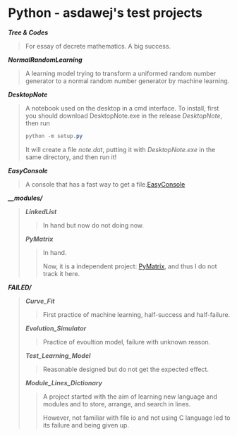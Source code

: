 # Python - asdawej's test projects

***Tree & Codes***

> For essay of decrete mathematics. A big success.

***NormalRandomLearning***

> A learning model trying to transform a uniformed random number generator to a normal random number generator by machine learning.

***DesktopNote***

> A notebook used on the desktop in a cmd interface.
> To install, first you should download DesktopNote.exe in the release _DesktopNote_, then run
> ```PowerShell
> python -m setup.py
> ```
> It will create a file _note.dat_, putting it with _DesktopNote.exe_ in the same directory, and then run it!

***EasyConsole***

> A console that has a fast way to get a file.[EasyConsole](https://github.com/asdawej/EasyConsole)

***__modules/***

> ***LinkedList***
> 
> > In hand but now do not doing now.
> 
> ***PyMatrix***
> 
> > In hand.
> > 
> > Now, it is a independent project: [PyMatrix](https://github.com/asdawej/PyMatrix), and thus I do not track it here.

***FAILED/***

> ***Curve_Fit***
> 
> > First practice of machine learning, half-success and half-failure.
> 
> ***Evolution_Simulator***
> 
> > Practice of evoultion model, failure with unknown reason.
> 
> ***Test_Learning_Model***
> 
> > Reasonable designed but do not get the expected effect.
> 
> ***Module_Lines_Dictionary***
> 
> > A project started with the aim of learning new language and modules and to store, arrange, and search in lines.
> > 
> > However, not familiar with file io and not using C language led to its failure and being given up.
